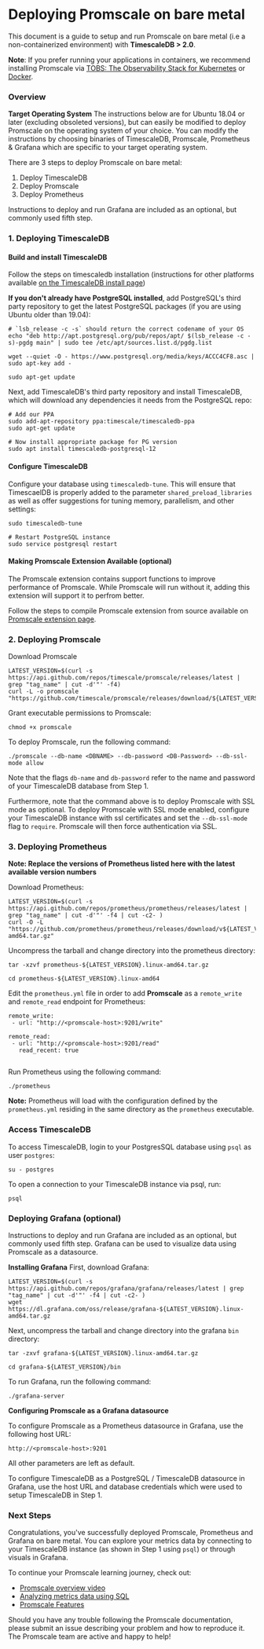 # Deploying Promscale on bare metal

This document is a guide to setup and run Promscale on bare metal (i.e a non-containerized environment) with **TimescaleDB > 2.0**.

**Note**: If you prefer running your applications in containers, we recommend installing Promscale via [TOBS: The Observability Stack for Kubernetes](https://github.com/timescale/tobs) or [Docker](https://github.com/timescale/promscale/blob/master/docs/docker.md).

### Overview

**Target Operating System**
The instructions below are for Ubuntu 18.04 or later (excluding obsoleted versions), but can easily be modified to deploy Promscale on the operating system of your choice. You can modify the instructions by choosing binaries of TimescaleDB, Promscale, Prometheus & Grafana which are specific to your target operating system.

There are 3 steps to deploy Promscale on bare metal:
<ol>
<li> Deploy TimescaleDB </li>
<li> Deploy Promscale </li>
<li> Deploy Prometheus </li>
</ol>

Instructions to deploy and run Grafana are included as an optional, but commonly used fifth step.

### 1. Deploying TimescaleDB

#### Build and install TimescaleDB
Follow the steps on timescaledb installation (instructions for other platforms available [on the TimescaleDB install page](https://docs.timescale.com/latest/getting-started/installation))

**If you don't already have PostgreSQL installed**, add PostgreSQL's third party repository to get the latest PostgreSQL packages (if you are using Ubuntu older than 19.04):
```
# `lsb_release -c -s` should return the correct codename of your OS
echo "deb http://apt.postgresql.org/pub/repos/apt/ $(lsb_release -c -s)-pgdg main" | sudo tee /etc/apt/sources.list.d/pgdg.list

wget --quiet -O - https://www.postgresql.org/media/keys/ACCC4CF8.asc | sudo apt-key add -

sudo apt-get update
```

Next, add TimescaleDB's third party repository and install TimescaleDB, which will download any dependencies it needs from the PostgreSQL repo:
```
# Add our PPA
sudo add-apt-repository ppa:timescale/timescaledb-ppa
sudo apt-get update

# Now install appropriate package for PG version
sudo apt install timescaledb-postgresql-12
```
#### Configure TimescaleDB
Configure your database using `timescaledb-tune`. This will ensure that TimescaelDB is properly added to the parameter `shared_preload_libraries` as well as offer suggestions for tuning memory, parallelism, and other settings:
```
sudo timescaledb-tune

# Restart PostgreSQL instance
sudo service postgresql restart
```

#### Making Promscale Extension Available (optional)

The Promscale extension contains support functions to improve performance of Promscale. While Promscale will run without it, adding this extension will support it to perfrom better. 

Follow the steps to compile Promscale extension from source available on [Promscale extension page](https://github.com/timescale/promscale_extension).

### 2. Deploying Promscale

Download Promscale

```
LATEST_VERSION=$(curl -s https://api.github.com/repos/timescale/promscale/releases/latest | grep "tag_name" | cut -d'"' -f4)
curl -L -o promscale "https://github.com/timescale/promscale/releases/download/${LATEST_VERSION}/promscale_${LATEST_VERSION}_Linux_x86_64"
```

Grant executable permissions to Promscale:

```
chmod +x promscale
```

To deploy Promscale, run the following command:
```
./promscale --db-name <DBNAME> --db-password <DB-Password> --db-ssl-mode allow
```
Note that the flags `db-name` and `db-password` refer to the name and password of your TimescaleDB database from Step 1.

Furthermore, note that the command above is to deploy Promscale with SSL mode as optional. To deploy Promscale with SSL mode enabled, configure your TimescaleDB instance with ssl certificates and set the `--db-ssl-mode` flag to `require`.  Promscale will then force authentication via SSL.

### 3. Deploying Prometheus

**Note: Replace the versions of Prometheus listed here with the latest available version numbers**

Download Prometheus:

```
LATEST_VERSION=$(curl -s https://api.github.com/repos/prometheus/prometheus/releases/latest | grep "tag_name" | cut -d'"' -f4 | cut -c2- )
curl -O -L "https://github.com/prometheus/prometheus/releases/download/v${LATEST_VERSION}/prometheus-${LATEST_VERSION}.linux-amd64.tar.gz"
```

Uncompress the tarball and change directory into the prometheus directory:

```
tar -xzvf prometheus-${LATEST_VERSION}.linux-amd64.tar.gz
```

```
cd prometheus-${LATEST_VERSION}.linux-amd64
```


Edit the `prometheus.yml` file in order to add **Promscale** as a `remote_write` and `remote_read` endpoint for Prometheus: 
 
```
remote_write:
 - url: "http://<promscale-host>:9201/write"
 
remote_read:
 - url: "http://<promscale-host>:9201/read"
   read_recent: true
  
```

Run Prometheus using the following command: 
```
./prometheus
```

**Note:** Prometheus will load with the configuration defined by the `prometheus.yml` residing in the same directory as the `prometheus` executable.

### Access TimescaleDB

To access TimescaleDB, login to your PostgresSQL database using `psql` as user `postgres`:
```
su - postgres
```

To open a connection to your TimescaleDB instance via psql, run:
```
psql
```

### Deploying Grafana (optional)

Instructions to deploy and run Grafana are included as an optional, but commonly used fifth step. Grafana can be used to visualize data using Promscale as a datasource.

**Installing Grafana**
First, download Grafana:

```
LATEST_VERSION=$(curl -s https://api.github.com/repos/grafana/grafana/releases/latest | grep "tag_name" | cut -d'"' -f4 | cut -c2- )
wget https://dl.grafana.com/oss/release/grafana-${LATEST_VERSION}.linux-amd64.tar.gz
```

Next, uncompress the tarball and change directory into the grafana `bin` directory:

```
tar -zxvf grafana-${LATEST_VERSION}.linux-amd64.tar.gz
```

```
cd grafana-${LATEST_VERSION}/bin
```

To run Grafana, run the following command:

```
./grafana-server
```

**Configuring Promscale as a Grafana datasource**

To configure Promscale as a Prometheus datasource in Grafana, use the following host URL: 
```
http://<promscale-host>:9201
``` 

All other parameters are left as default.

To configure TimescaleDB as a PostgreSQL / TimescaleDB datasource in Grafana, use the host URL and database credentials which were used to setup TimescaleDB in Step 1.


### Next Steps
Congratulations, you've successfully deployed Promscale, Prometheus and Grafana on bare metal. You can explore your metrics data by connecting to your TimescaleDB instance (as shown in Step 1 using `psql`) or through visuals in Grafana.

To continue your Promscale learning journey, check out:

* [Promscale overview video](https://youtu.be/FWZju1De5lc)
* [Analyzing metrics data using SQL](https://github.com/timescale/promscale/blob/master/docs/sql_schema.md)
* [Promscale Features](https://github.com/timescale/promscale#-features)

Should you have any trouble following the Promscale documentation, please submit an issue describing your problem and how to reproduce it. The Promscale team are active and happy to help!